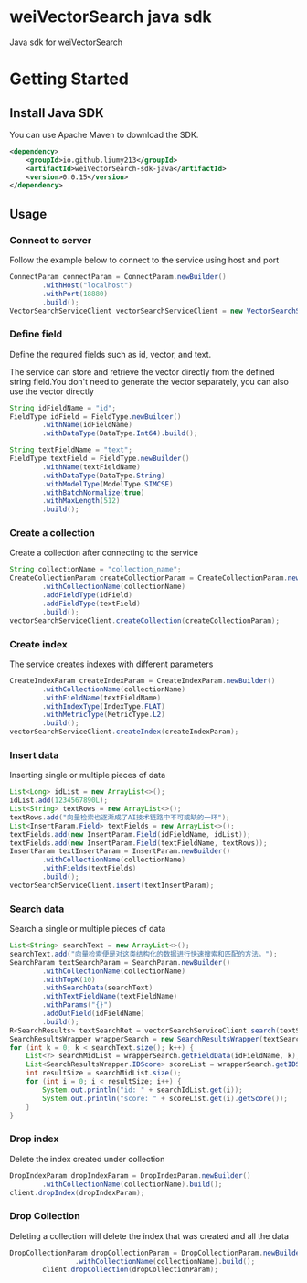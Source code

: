 # weiVectorSearch java sdk

Java sdk for weiVectorSearch

# Getting Started

## Install Java SDK
You can use Apache Maven to download the SDK.

```xml
<dependency>
    <groupId>io.github.liumy213</groupId>
    <artifactId>weiVectorSearch-sdk-java</artifactId>
    <version>0.0.15</version>
</dependency>
```

## Usage

### Connect to server

Follow the example below to connect to the service using host and port

```java
ConnectParam connectParam = ConnectParam.newBuilder()
        .withHost("localhost")
        .withPort(18880)
        .build();
VectorSearchServiceClient vectorSearchServiceClient = new VectorSearchServiceClient(connectParam);
```
### Define field

Define the required fields such as id, vector, and text.

The service can store and retrieve the vector directly from the defined string field.You don't need to generate the vector separately, you can also use the vector directly
```java
String idFieldName = "id";
FieldType idField = FieldType.newBuilder()
        .withName(idFieldName)
        .withDataType(DataType.Int64).build();

String textFieldName = "text";
FieldType textField = FieldType.newBuilder()
        .withName(textFieldName)
        .withDataType(DataType.String)
        .withModelType(ModelType.SIMCSE)
        .withBatchNormalize(true)
        .withMaxLength(512)
        .build();
```

### Create a collection
Create a collection after connecting to the service
```java
String collectionName = "collection_name";
CreateCollectionParam createCollectionParam = CreateCollectionParam.newBuilder()
        .withCollectionName(collectionName)
        .addFieldType(idField)
        .addFieldType(textField)
        .build();
vectorSearchServiceClient.createCollection(createCollectionParam);
```

### Create index
The service creates indexes with different parameters
```java
CreateIndexParam createIndexParam = CreateIndexParam.newBuilder()
        .withCollectionName(collectionName)
        .withFieldName(textFieldName)
        .withIndexType(IndexType.FLAT)
        .withMetricType(MetricType.L2)
        .build();
vectorSearchServiceClient.createIndex(createIndexParam);
```

### Insert data
Inserting single or multiple pieces of data
```java
List<Long> idList = new ArrayList<>();
idList.add(1234567890L);
List<String> textRows = new ArrayList<>();
textRows.add("向量检索也逐渐成了AI技术链路中不可或缺的一环");
List<InsertParam.Field> textFields = new ArrayList<>();
textFields.add(new InsertParam.Field(idFieldName, idList));
textFields.add(new InsertParam.Field(textFieldName, textRows));
InsertParam textInsertParam = InsertParam.newBuilder()
        .withCollectionName(collectionName)
        .withFields(textFields)
        .build();
vectorSearchServiceClient.insert(textInsertParam);
```

### Search data
Search a single or multiple pieces of data
```java
List<String> searchText = new ArrayList<>();
searchText.add("向量检索便是对这类结构化的数据进行快速搜索和匹配的方法。");
SearchParam textSearchParam = SearchParam.newBuilder()
        .withCollectionName(collectionName)
        .withTopK(10)
        .withSearchData(searchText)
        .withTextFieldName(textFieldName)
        .withParams("{}")
        .addOutField(idFieldName)
        .build();
R<SearchResults> textSearchRet = vectorSearchServiceClient.search(textSearchParam);
SearchResultsWrapper wrapperSearch = new SearchResultsWrapper(textSearchRet.getData().getResults());
for (int k = 0; k < searchText.size(); k++) {
    List<?> searchMidList = wrapperSearch.getFieldData(idFieldName, k);
    List<SearchResultsWrapper.IDScore> scoreList = wrapperSearch.getIDScore(k);
    int resultSize = searchMidList.size();
    for (int i = 0; i < resultSize; i++) {
        System.out.println("id: " + searchIdList.get(i));
        System.out.println("score: " + scoreList.get(i).getScore());
    }
}
```

### Drop index
Delete the index created under collection
```java
DropIndexParam dropIndexParam = DropIndexParam.newBuilder()
        .withCollectionName(collectionName).build();
client.dropIndex(dropIndexParam);
```

### Drop Collection
Deleting a collection will delete the index that was created and all the data
```java
DropCollectionParam dropCollectionParam = DropCollectionParam.newBuilder()
                .withCollectionName(collectionName).build();
        client.dropCollection(dropCollectionParam);
```